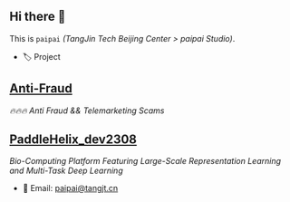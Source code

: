 ## Hi there 👋

This is `paipai` _(TangJin Tech Beijing Center > paipai Studio)_.

* 🏷️ Project

[Anti-Fraud](https://github.com/paipai-Studio/Anti-Fraud)
---
_🔥🔥🔥 Anti Fraud && Telemarketing Scams_

[PaddleHelix_dev2308](https://github.com/paipai-Studio/PaddleHelix_dev2308)
---
_Bio-Computing Platform Featuring Large-Scale Representation Learning and Multi-Task Deep Learning_

* 📮 Email: paipai@tangjt.cn
